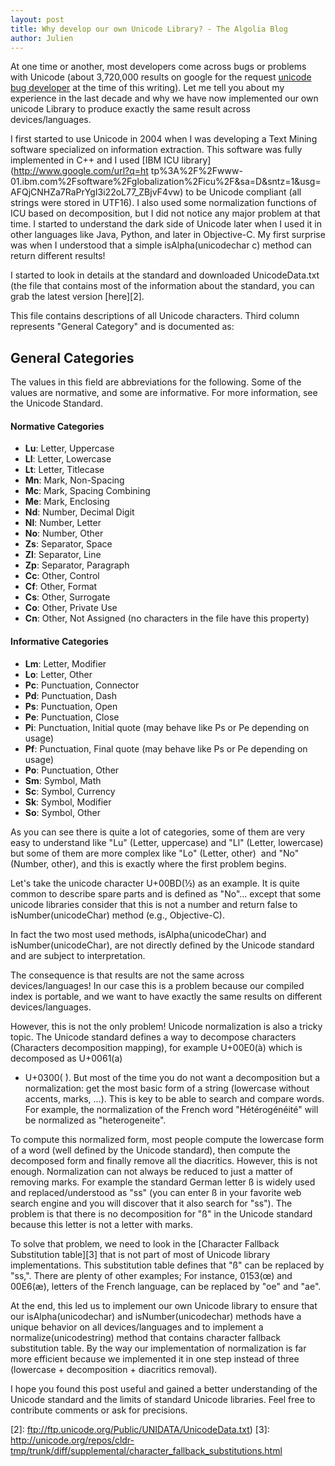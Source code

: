 ```yaml
---
layout: post
title: Why develop our own Unicode Library? - The Algolia Blog
author: Julien
---
```


At one time or another, most developers come across bugs or problems with
Unicode (about 3,720,000 results on google for the request [unicode bug
developer][1] at the time
of this writing). Let me tell you about my experience in the last decade and
why we have now implemented our own unicode Library to produce exactly the
same result across devices/languages.

I first started to use Unicode in 2004 when I was developing a Text Mining
software specialized on information extraction. This software was fully
implemented in C++ and I used [IBM ICU library](http://www.google.com/url?q=ht
tp%3A%2F%2Fwww-01.ibm.com%2Fsoftware%2Fglobalization%2Ficu%2F&sa=D&sntz=1&usg=
AFQjCNHZa7RaPrYgI3i22oL77_ZBjvF4vw) to be Unicode compliant (all strings were
stored in UTF16). I also used some normalization functions of ICU based on
decomposition, but I did not notice any major problem at that time. I started
to understand the dark side of Unicode later when I used it in other languages
like Java, Python, and later in Objective-C. My first surprise was when I
understood that a simple isAlpha(unicodechar c) method can return different
results!

I started to look in details at the standard and downloaded UnicodeData.txt
(the file that contains most of the information about the standard, you can
grab the latest version
[here][2].

This file contains descriptions of all Unicode characters. Third column
represents "General Category" and is documented as:

## **General Categories**

The values in this field are abbreviations for the following. Some of the
values are normative, and some are informative. For more information, see the
Unicode Standard.

#### Normative Categories

  * **Lu**: Letter, Uppercase
  * **Ll**: Letter, Lowercase
  * **Lt**: Letter, Titlecase
  * **Mn**: Mark, Non-Spacing
  * **Mc**: Mark, Spacing Combining
  * **Me**: Mark, Enclosing
  * **Nd**: Number, Decimal Digit
  * **Nl**: Number, Letter
  * **No**: Number, Other
  * **Zs**: Separator, Space
  * **Zl**: Separator, Line
  * **Zp**: Separator, Paragraph
  * **Cc**: Other, Control
  * **Cf**: Other, Format
  * **Cs**: Other, Surrogate
  * **Co**: Other, Private Use
  * **Cn**: Other, Not Assigned (no characters in the file have this property)

#### Informative Categories

  * **Lm**: Letter, Modifier
  * **Lo**: Letter, Other
  * **Pc**: Punctuation, Connector
  * **Pd**: Punctuation, Dash
  * **Ps**: Punctuation, Open
  * **Pe**: Punctuation, Close
  * **Pi**: Punctuation, Initial quote (may behave like Ps or Pe depending on usage)
  * **Pf**: Punctuation, Final quote (may behave like Ps or Pe depending on usage)
  * **Po**: Punctuation, Other
  * **Sm**: Symbol, Math
  * **Sc**: Symbol, Currency
  * **Sk**: Symbol, Modifier
  * **So**: Symbol, Other

As you can see there is quite a lot of categories, some of them are very easy
to understand like "Lu" (Letter, uppercase) and "Ll" (Letter, lowercase) but
some of them are more complex like "Lo" (Letter, other)  and "No" (Number,
other), and this is exactly where the first problem begins.

Let's take the unicode character U+00BD(½) as an example. It is quite common
to describe spare parts and is defined as "No"... except that some unicode
libraries consider that this is not a number and return false to
isNumber(unicodeChar) method (e.g., Objective-C).

In fact the two most used methods, isAlpha(unicodeChar) and
isNumber(unicodeChar), are not directly defined by the Unicode standard and
are subject to interpretation.

The consequence is that results are not the same across devices/languages! In
our case this is a problem because our compiled index is portable, and we want
to have exactly the same results on different devices/languages.

However, this is not the only problem! Unicode normalization is also a tricky
topic. The Unicode standard defines a way to decompose characters (Characters
decomposition mapping), for example U+00E0(à) which is decomposed as U+0061(a)
+ U+0300( ̀). But most of the time you do not want a decomposition but a
normalization: get the most basic form of a string (lowercase without accents,
marks, …). This is key to be able to search and compare words. For example,
the normalization of the French word "Hétérogénéité" will be normalized as
"heterogeneite".

To compute this normalized form, most people compute the lowercase form of a
word (well defined by the Unicode standard), then compute the decomposed form
and finally remove all the diacritics. However, this is not enough.
Normalization can not always be reduced to just a matter of removing marks.
For example the standard German letter ß is widely used and
replaced/understood as "ss" (you can enter ß in your favorite web search
engine and you will discover that it also search for "ss"). The problem is
that there is no decomposition for "ß" in the Unicode standard because this
letter is not a letter with marks.

To solve that problem, we need to look in the [Character Fallback Substitution
table][3] that is not
part of most of Unicode library implementations. This substitution table
defines that "ß" can be replaced by "ss,". There are plenty of other examples;
For instance, 0153(œ) and 00E6(æ), letters of the French language, can be
replaced by "oe" and "ae".

At the end, this led us to implement our own Unicode library to ensure that
our isAlpha(unicodechar) and isNumber(unicodechar) methods have a unique
behavior on all devices/languages and to implement a normalize(unicodestring)
method that contains character fallback substitution table. By the way our
implementation of normalization is far more efficient because we implemented
it in one step instead of three (lowercase + decomposition + diacritics
removal).

I hope you found this post useful and gained a better understanding of the
Unicode standard and the limits of standard Unicode libraries. Feel free to
contribute comments or ask for precisions.


[1]: http://www.google.com/search?q=unicode+bug+developer
[2]: ftp://ftp.unicode.org/Public/UNIDATA/UnicodeData.txt)
[3]: http://unicode.org/repos/cldr-tmp/trunk/diff/supplemental/character_fallback_substitutions.html
